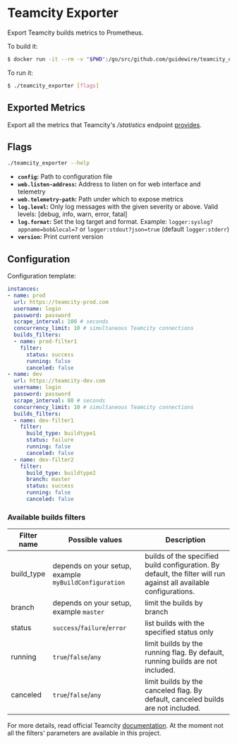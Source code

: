 # Teamcity Exporter

Export Teamcity builds metrics to Prometheus.

To build it:

```bash
$ docker run -it --rm -v "$PWD":/go/src/github.com/guidewire/teamcity_exporter -w /go/src/github.com/guidewire/teamcity_exporter -e GOOS=linux -e GOARCH=amd64 -e GOPATH=/go/src/github.com/guidewire/teamcity_exporter -e GOBIN=/go/src/github.com/guidewire/teamcity_exporter/bin golang:1.8 bash
```

To run it:

```bash
$ ./teamcity_exporter [flags]
```

## Exported Metrics

Export all the metrics that Teamcity's _/statistics_ endpoint [provides](https://confluence.jetbrains.com/display/TCD10/Custom+Chart#CustomChart-listOfDefaultStatisticValues).

## Flags

```bash
./teamcity_exporter --help
```

* __`config`:__ Path to configuration file
* __`web.listen-address`:__ Address to listen on for web interface and telemetry
* __`web.telemetry-path`:__ Path under which to expose metrics
* __`log.level`:__ Only log messages with the given severity or above. Valid levels: [debug, info, warn, error, fatal]
* __`log.format`:__ Set the log target and format. Example: `logger:syslog?appname=bob&local=7` or `logger:stdout?json=true` (default `logger:stderr`)
* __`version`:__ Print current version

## Configuration
Configuration template:

```yaml
instances:
- name: prod
  url: https://teamcity-prod.com
  username: login
  password: password
  scrape_interval: 100 # seconds
  concurrency_limit: 10 # simultaneous Teamcity connections
  builds_filters:
  - name: prod-filter1
    filter:
      status: success
      running: false
      canceled: false
- name: dev
  url: https://teamcity-dev.com
  username: login
  password: password
  scrape_interval: 80 # seconds
  concurrency_limit: 10 # simultaneous Teamcity connections
  builds_filters:
  - name: dev-filter1
    filter:
      build_type: buildtype1
      status: failure
      running: false
      canceled: false
  - name: dev-filter2
    filter:
      build_type: buildtype2
      branch: master
      status: success
      running: false
      canceled: false
```

### Available builds filters
| Filter name | Possible values | Description |
|-------------|-----------------|-------------|
| build_type  | depends on your setup, example `myBuildConfiguration` | builds of the specified build configuration. By default, the filter will run against all available configurations. |
| branch      | depends on your setup, example `master` | limit the builds by branch |
| status      | `success`/`failure`/`error` | list builds with the specified status only |
| running     | `true`/`false`/`any` | limit builds by the running flag. By default, running builds are not included. |
| canceled    | `true`/`false`/`any` | limit builds by the canceled flag. By default, canceled builds are not included. |

For more details, read official Teamcity [documentation](https://confluence.jetbrains.com/display/TCD10/REST+API#RESTAPI-BuildLocator). At the moment not all the filters' parameters are available in this project.
